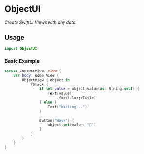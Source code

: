 # ObjectUI

*Create SwiftUI Views with any data*

## Usage
```swift
import ObjectUI
```

### Basic Example
```swift
struct ContentView: View {
    var body: some View {
        ObjectView { object in
            VStack {
                if let value = object.value(as: String.self) {
                    Text(value)
                        .font(.largeTitle)
                } else {
                    Text("Waiting...")
                }
                
                Button("Wave") {
                    object.set(value: "👋")
                }
            }
        }
    }
}
```
